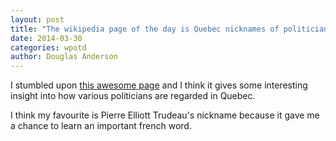 ```yaml
---
layout: post
title: "The wikipedia page of the day is Quebec nicknames of politicians"
date: 2014-03-30
categories: wpotd
author: Douglas Anderson
---
```


I stumbled upon [this awesome page][page] and I think it gives some interesting
insight into how various politicians are regarded in Quebec.

I think my favourite is Pierre Elliott Trudeau's nickname because it gave me a
chance to learn an important french word.

[page]: http://en.wikipedia.org/wiki/Prime_Minister_nicknaming_in_Quebec

